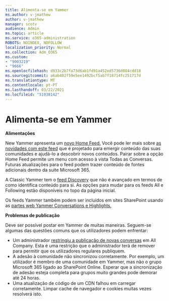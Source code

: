 ```yaml
---
title: Alimenta-se em Yammer
ms.author: v-jmathew
author: v-jmathew
manager: scotv
audience: Admin
ms.topic: article
ms.service: o365-administration
ROBOTS: NOINDEX, NOFOLLOW
localization_priority: Normal
ms.collection: Adm_O365
ms.custom:
- "9003219"
- "9666"
ms.openlocfilehash: d933c2b7fa73d6ab1fd91a452ed5736d084cdd18
ms.sourcegitcommit: a6ab402f59e5ee1492bcf5ab7f18714fc251717d
ms.translationtype: MT
ms.contentlocale: pt-PT
ms.lasthandoff: 03/22/2021
ms.locfileid: "51038142"
---
```

# <a name="feeds-in-yammer"></a>Alimenta-se em Yammer

**Alimentações**

New Yammer apresenta um [novo Home Feed.](https://support.microsoft.com/office/what-s-in-the-yammer-home-feed-8fff52dd-5b38-468c-b963-fa4c6a4f9254) Você pode ler mais sobre [as novidades com este feed](https://techcommunity.microsoft.com/t5/yammer-blog/yammer-discovery-what-is-in-my-feed/ba-p/1596230) que é projetado para emergir conteúdo das suas comunidades e ajudá-lo a descobrir novos conteúdos. Pairar sobre a opção Home Feed permite um menu com acesso à vista Todas as Conversas. Futuras atualizações para o feed podem trazer conteúdo de fontes adicionais dentro da suite Microsoft 365.

A Classic Yammer tem o [feed Discovery](https://support.microsoft.com/office/what-s-in-the-yammer-discovery-feed-28ba9a79-2bde-4e7c-8420-db2296c3ca49) que não é avançado em termos de como identifica conteúdo para si. As opções para mudar para os feeds All e Following estão disponíveis no topo da página inicial.

Os feeds Yammer também podem ser incluídos em sites SharePoint usando as [partes web Yammer Conversations e Highlights.](https://support.microsoft.com/office/use-a-yammer-web-part-in-sharepoint-online-a53cfa0c-3d09-42c8-a286-1038a81c59da)

**Problemas de publicação**

Deve ser possível postar em Yammer de muitas maneiras. Seguem-se algumas das questões comuns que os utilizadores podem enfrentar:

- Um administrador [restringiu a publicação de novas conversas](https://support.microsoft.com/office/restrict-all-company-posts-in-yammer-3219d2ae-db15-4c9f-9dd2-28559ae39a97) em All Company. Esta é uma restrição que o administrador terá de remover para permitir que os utilizadores regulares publiquem.
- A adesão à comunidade não sincronizou corretamente. Por exemplo, um utilizador é membro de uma comunidade em Yammer, mas não o grupo Microsoft 365 ligado ao SharePoint Online. Esperar que a sincronização de adesão esteja completa para grupos muito grandes pode demorar até 24 horas.
- Uma atualização de código de um CDN falhou em carregar corretamente. Limpar cache de navegador e cookies muitas vezes resolverá isto.
